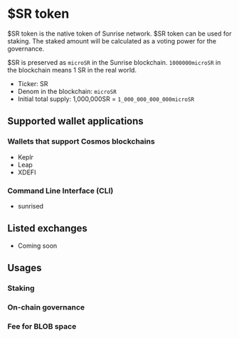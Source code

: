 # $SR token

$SR token is the native token of Sunrise network.
$SR token can be used for staking. The staked amount will be calculated as a voting power for the governance.

$SR is preserved as `microSR` in the Sunrise blockchain. `1000000microSR` in the blockchain means 1 SR in the real world.

- Ticker: SR
- Denom in the blockchain: `microSR`
- Initial total supply: 1,000,000SR = `1_000_000_000_000microSR`

## Supported wallet applications

### Wallets that support Cosmos blockchains

- Keplr
- Leap
- XDEFI

### Command Line Interface (CLI)

- sunrised

## Listed exchanges

- Coming soon

## Usages

### Staking

### On-chain governance

### Fee for BLOB space

